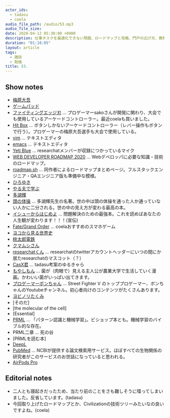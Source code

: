 ```yaml
---
actor_ids:
  - tadasu
  - coela
audio_file_path: /audio/53.mp3
audio_file_size: 
date: 2020-04-12 05:30:00 +0900
description: 仕事タスクを最適化できない問題、ロードマップと攻略、門戸の広げ方、教科書の読み方とウェブ授業、DeepLの使用感について話しました。
duration: "01:18:05"
layout: article
tags:
  - 雑談
  - 勉強
title: 53. 
---
```


## Show notes
- [梅原大吾](https://ja.wikipedia.org/wiki/%E6%A2%85%E5%8E%9F%E5%A4%A7%E5%90%BE)
- [ゲームパッド](https://ja.wikipedia.org/wiki/%E3%82%B2%E3%83%BC%E3%83%A0%E3%83%91%E3%83%83%E3%83%89)
- [ファイティングエッジ刃](https://hori.jp/products/p4/FE4/) ... プロゲーマーsakoさんが開発に関わり、大会でも使用しているアーケードコントローラー。最近coelaも買いました。
- [Hit Box](https://www.hitboxarcade.com/) ... ボタンしかないアーケードコントローラー（レバー操作もボタンで行う）。プロゲーマーの梅原大吾選手も大会で使用している。
- [vim](https://www.vim.org/) ... テキストエディタ
- [emacs](https://www.gnu.org/software/emacs/) ... テキストエディタ
- [Yeti Blue](https://www.amazon.co.jp/dp/B002VA464S/?tag=researchatf04-22) ... researchatメンバーが収録につかっているマイク
- [WEB DEVELOPER ROADMAP 2020](https://github.com/kamranahmedse/developer-roadmap) ... Webデベロッパに必要な知識・技術のロードマップ。
- [roadmap.sh](https://roadmap.sh) ... 同作者によるロードマップまとめページ。フルスタックエンジニア・QAエンジニア版も準備中な模様。
- [ひろゆき](https://ja.wikipedia.org/wiki/%E8%A5%BF%E6%9D%91%E5%8D%9A%E4%B9%8B)
- [やる夫で学ぶ](https://yaruo.fandom.com/wiki/%E3%82%AB%E3%83%86%E3%82%B4%E3%83%AA:%E5%AD%A6%E3%81%B6)
- [多湖輝](https://ja.wikipedia.org/wiki/%E5%A4%9A%E6%B9%96%E8%BC%9D)
- [頭の体操](https://www.amazon.co.jp/%E9%A0%AD%E3%81%AE%E4%BD%93%E6%93%8D-%E7%AC%AC%EF%BC%91%E9%9B%86%EF%BD%9E%E3%83%91%E3%82%BA%E3%83%AB%E3%83%BB%E3%82%AF%E3%82%A4%E3%82%BA%E3%81%A7%E8%84%B3%E3%83%9F%E3%82%BD%E3%82%92%E9%8D%9B%E3%81%88%E3%82%88%E3%81%86%EF%BD%9E-%E5%85%89%E6%96%87%E7%A4%BE%E7%9F%A5%E6%81%B5%E3%81%AE%E6%A3%AE%E6%96%87%E5%BA%AB-%E5%A4%9A%E6%B9%96-%E8%BC%9D-ebook/dp/B00H3FG5HW/?tag=researchatf04-22) ... 多湖輝先生の名著。世の中は頭の体操を通った人か通っていない人かに二分される。世の中の見え方が変わる最高の本。
- [イシューからはじめよ](https://www.amazon.co.jp/%E3%82%A4%E3%82%B7%E3%83%A5%E3%83%BC%E3%81%8B%E3%82%89%E3%81%AF%E3%81%98%E3%82%81%E3%82%88-%E2%80%95-%E7%9F%A5%E7%9A%84%E7%94%9F%E7%94%A3%E3%81%AE%E3%80%8C%E3%82%B7%E3%83%B3%E3%83%97%E3%83%AB%E3%81%AA%E6%9C%AC%E8%B3%AA%E3%80%8D-%E5%AE%89%E5%AE%85%E5%92%8C%E4%BA%BA-ebook/dp/B00MTL340G/?tag=researchatf04-22) ... 問題解決のための最強本。これを読めばあなたの人生観が変わります！！！(宣伝)
- [Fate/Grand Order](https://www.fate-go.jp/) ... coelaおすすめのスマホゲーム
- [ヨコから見る世界史](https://www.amazon.co.jp/dp/B07JVR76WM/?tag=researchatf04-22)
- [桃太郎電鉄](https://www.amazon.co.jp/%E3%81%BF%E3%82%93%E3%81%AA%E3%81%AE%E3%81%8A%E3%81%99%E3%81%99%E3%82%81%E3%82%BB%E3%83%AC%E3%82%AF%E3%82%B7%E3%83%A7%E3%83%B3-%E6%A1%83%E5%A4%AA%E9%83%8E%E9%9B%BB%E9%89%842010-%E6%88%A6%E5%9B%BD%E3%83%BB%E7%B6%AD%E6%96%B0%E3%81%AE%E3%83%92%E3%83%BC%E3%83%AD%E3%83%BC%E5%A4%A7%E9%9B%86%E5%90%88-%E3%81%AE%E5%B7%BB-Wii/dp/B004D29GVK/?tag=researchatf04-22)
- [クマムシさん](http://www.kumamushisan.net/)
- [researchatくん](https://twitter.com/researchat_fm/header_photo) ... researchatのtwitterアカウントヘッダーにいつの間にか居たresearchatのマスコット（？）
- [CasX君](https://twitter.com/researchat_fm/status/1248718294246404096?s=20) ... tadasu考案のゆるきゃら
- [もやしもん](https://www.amazon.co.jp/dp/B06XPC1KLW/?tag=researchatf04-22) ... 菌が（肉眼で）見える主人公が農業大学で生活していく漫画。かわいい菌がいっぱい出てきます。 
- [プロゲーマーボンちゃん](https://www.youtube.com/channel/UCJn2kguDu7hLn8rQGCUMgXQ) ... Street Fighter V のトッププロゲーマー、ボンちゃんのYoutubeチャンネル。初心者向けのコンテンツがたくさんあります。
- [ヨビノリたくみ](https://www.youtube.com/channel/UCqmWJJolqAgjIdLqK3zD1QQ)
- [そのだ]
- [the molecular of the cell]
- [Essential]
- [PRML](https://www.amazon.co.jp/dp/4621061224/?tag=researchatf04-22) ... 「パターン認識と機械学習」。ビショップ本とも。機械学習のバイブル的な存在。
- PRML二章 ... 死の谷
- [PRMLを読む本]
- [DeepL](https://www.deepl.com/ja/home)
- [PubMed](https://www.ncbi.nlm.nih.gov/pubmed/) ... NCBIが提供する論文検索用サービス。ほぼすべての生物関係の研究者がこのサービスのお世話になっていると思われる。
- [AirPods Pro](https://www.apple.com/jp/airpods-pro/)

## Editorial notes
- 二人とも寝起きだったため、当たり前のことをさも難しそうに喋ってしまいました。反省しています。(tadasu)
- 今回取り上げたロードマップとか、Civilizationの技術ツリーみたいなの良いですよね。(coela)
